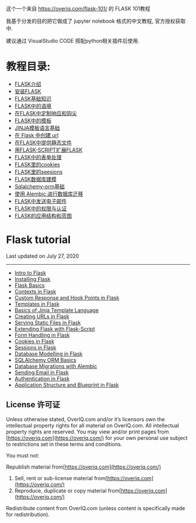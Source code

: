这个一个来自  https://overiq.com/flask-101/ 的 FLASK 101教程

我基于分发的目的把它做成了 jupyter notebook 格式的中文教程, 官方授权获取中.

建议通过 VisualStudio CODE 搭配python相关插件后使用.


# 教程目录:


* [FLASK介绍](https://overiq.com/flask-101/intro-to-flask/)
* [安装FLASK](https://overiq.com/flask-101/installing-flask/)
* [FLASK基础知识](https://overiq.com/flask-101/flask-basics/)
* [FLASK中的语境](https://overiq.com/flask-101/contexts-in-flask/)
* [在FLASK中定制响应和钩尖](https://overiq.com/flask-101/custom-response-and-hook-points-in-flask/)
* [FLASK中的模板](https://overiq.com/flask-101/templates-in-flask/)
* [JINJA模板语言基础](https://overiq.com/flask-101/basics-of-jinja-template-language/)
* [在 Flask 中创建 url](https://overiq.com/flask-101/creating-urls-in-flask/)
* [在FLASK中提供静态文件](https://overiq.com/flask-101/serving-static-files-in-flask/)
* [用FLASK-SCRIPT扩展FLASK](https://overiq.com/flask-101/extending-flask-with-flask-script/)
* [FLASK中的表单处理](https://overiq.com/flask-101/form-handling-in-flask/)
* [FLASK里的cookies](https://overiq.com/flask-101/cookies-in-flask/)
* [FLASK里的seesions](https://overiq.com/flask-101/sessions-in-flask/)
* [FLASK数据库建模](https://overiq.com/flask-101/database-modelling-in-flask/)
* [Sqlalchemy-orm基础](https://overiq.com/flask-101/sqlalchemy-orm-basics/)
* [使用 Alembic 进行数据库迁移](https://overiq.com/flask-101/database-migrations-with-alembic/)
* [FLASK中发送电子邮件](https://overiq.com/flask-101/sending-email-in-flask/)
* [FLASK中的权限与认证](https://overiq.com/flask-101/authentication-in-flask/)
* [FLASK的应用结构和蓝图](https://overiq.com/flask-101/application-structure-and-blueprint-in-flask/)

# Flask tutorial

Last updated on July 27, 2020

---

* [Intro to Flask](https://overiq.com/flask-101/intro-to-flask/)
* [Installing Flask](https://overiq.com/flask-101/installing-flask/)
* [Flask Basics](https://overiq.com/flask-101/flask-basics/)
* [Contexts in Flask](https://overiq.com/flask-101/contexts-in-flask/)
* [Custom Response and Hook Points in Flask](https://overiq.com/flask-101/custom-response-and-hook-points-in-flask/)
* [Templates in Flask](https://overiq.com/flask-101/templates-in-flask/)
* [Basics of Jinja Template Language](https://overiq.com/flask-101/basics-of-jinja-template-language/)
* [Creating URLs in Flask](https://overiq.com/flask-101/creating-urls-in-flask/)
* [Serving Static Files in Flask](https://overiq.com/flask-101/serving-static-files-in-flask/)
* [Extending Flask with Flask-Script](https://overiq.com/flask-101/extending-flask-with-flask-script/)
* [Form Handling in Flask](https://overiq.com/flask-101/form-handling-in-flask/)
* [Cookies in Flask](https://overiq.com/flask-101/cookies-in-flask/)
* [Sessions in Flask](https://overiq.com/flask-101/sessions-in-flask/)
* [Database Modelling in Flask](https://overiq.com/flask-101/database-modelling-in-flask/)
* [SQLAlchemy ORM Basics](https://overiq.com/flask-101/sqlalchemy-orm-basics/)
* [Database Migrations with Alembic](https://overiq.com/flask-101/database-migrations-with-alembic/)
* [Sending Email in Flask](https://overiq.com/flask-101/sending-email-in-flask/)
* [Authentication in Flask](https://overiq.com/flask-101/authentication-in-flask/)
* [Application Structure and Blueprint in Flask](https://overiq.com/flask-101/application-structure-and-blueprint-in-flask/)


## License 许可证

Unless otherwise stated, OverIQ.com and/or it’s licensors own the intellectual property rights for all material on OverIQ.com. All intellectual property rights are reserved. You may view and/or print pages from [https://overiq.com](https://overiq.com/) for your own personal use subject to restrictions set in these terms and conditions.

You must not:

Republish material from[https://overiq.com](https://overiq.com/)

1. Sell, rent or sub-license material from[https://overiq.com](https://overiq.com/)
2. Reproduce, duplicate or copy material from[https://overiq.com](https://overiq.com/)

Redistribute content from OverIQ.com (unless content is specifically made for redistribution).

